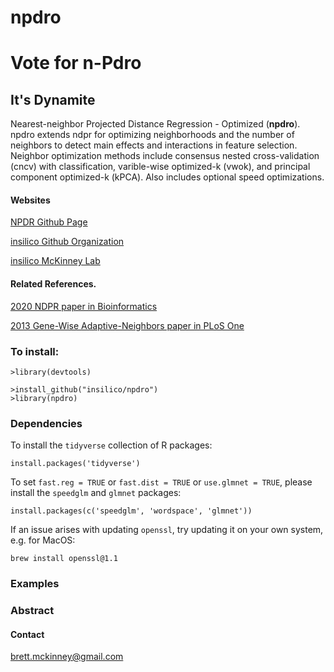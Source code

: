 # npdro
# Vote for n-Pdro
## It's Dynamite

Nearest-neighbor Projected Distance Regression - Optimized (<strong>npdro</strong>). npdro extends ndpr for optimizing neighborhoods and the number of neighbors to detect main effects and interactions in feature selection. Neighbor optimization methods include consensus nested cross-validation (cncv) with classification, varible-wise optimized-k (vwok), and principal component optimized-k (kPCA). Also includes optional speed optimizations.

#### Websites

[NPDR Github Page](https://insilico.github.io/npdro/)

[insilico Github Organization](https://github.com/insilico)

[insilico McKinney Lab](http://insilico.utulsa.edu/)

#### Related References. 

[2020 NDPR paper in Bioinformatics](https://doi.org/10.1093/bioinformatics/btaa024)

[2013 Gene-Wise Adaptive-Neighbors paper in PLoS One](https://journals.plos.org/plosone/article?id=10.1371/journal.pone.0081527)

### To install:

    >library(devtools)
    
    >install_github("insilico/npdro")  
    >library(npdro)

### Dependencies
To install the `tidyverse` collection of R packages:

```
install.packages('tidyverse')
```
To set `fast.reg = TRUE` or `fast.dist = TRUE` or `use.glmnet = TRUE`, please install the `speedglm` and `glmnet` packages:

```
install.packages(c('speedglm', 'wordspace', 'glmnet'))
```

If an issue arises with updating `openssl`, try updating it on your own system, e.g. for MacOS:

```brew install openssl@1.1```

### Examples

### Abstract

#### Contact
[brett.mckinney@gmail.com](brett.mckinney@gmail.com)

